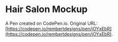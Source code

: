 # Hair Salon Mockup

A Pen created on CodePen.io. Original URL: [https://codepen.io/rembertdesigns/pen/jOYxEbR](https://codepen.io/rembertdesigns/pen/jOYxEbR).

